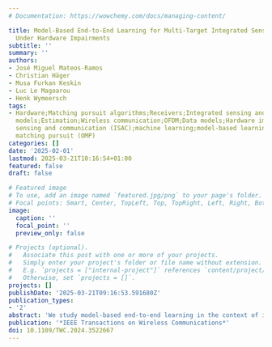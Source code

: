 ```yaml
---
# Documentation: https://wowchemy.com/docs/managing-content/

title: Model-Based End-to-End Learning for Multi-Target Integrated Sensing and Communication
  Under Hardware Impairments
subtitle: ''
summary: ''
authors:
- José Miguel Mateos-Ramos
- Christian Häger
- Musa Furkan Keskin
- Luc Le Magoarou
- Henk Wymeersch
tags:
- Hardware;Matching pursuit algorithms;Receivers;Integrated sensing and communication;Vectors;Mathematical
  models;Estimation;Wireless communication;OFDM;Data models;Hardware impairments;integrated
  sensing and communication (ISAC);machine learning;model-based learning;orthogonal
  matching pursuit (OMP)
categories: []
date: '2025-02-01'
lastmod: 2025-03-21T10:16:54+01:00
featured: false
draft: false

# Featured image
# To use, add an image named `featured.jpg/png` to your page's folder.
# Focal points: Smart, Center, TopLeft, Top, TopRight, Left, Right, BottomLeft, Bottom, BottomRight.
image:
  caption: ''
  focal_point: ''
  preview_only: false

# Projects (optional).
#   Associate this post with one or more of your projects.
#   Simply enter your project's folder or file name without extension.
#   E.g. `projects = ["internal-project"]` references `content/project/deep-learning/index.md`.
#   Otherwise, set `projects = []`.
projects: []
publishDate: '2025-03-21T09:16:53.591680Z'
publication_types:
- '2'
abstract: 'We study model-based end-to-end learning in the context of integrated sensing and communication (ISAC) under hardware impairments. Hardware impairments are usually addressed by means of array calibration with a focus on communication performance. However, residual impairments may exist that affect sensing performance. This paper proposes a data-driven framework for mitigating such impairments. A monostatic orthogonal frequency-division multiplexing (OFDM) sensing and multiple-input single-output (MISO) communication scenario is considered, incorporating hardware imperfections at the ISAC transceiver antenna array. Since conventional ISAC signal processing algorithms rely on mathematical models of the wireless channel, a mismatch occurs between the assumed mathematical models and the underlying reality in the presence of hardware impairments. We first study the detrimental effects of such impairments at the transmitter and receiver side of the proposed scenario, showcasing different levels of degradation on communication and sensing performances. As the core contribution of this work, we propose a novel differentiable version of the orthogonal matching pursuit (OMP) algorithm that is suitable for multi-target sensing and allows for efficient end-to-end learning of the hardware impairments. Based on the differentiable OMP, we devise two model-based parameterization strategies of the ISAC beamformer and sensing receiver to account for hardware impairments: (i) learning a dictionary of steering vectors for different angles and (ii) learning the parameterized hardware impairments. We carry out a comprehensive performance analysis of the proposed model-based learning approaches and a strong baseline consisting of least-squares beamforming, conventional OMP, and maximum-likelihood symbol detection for communication. Results show that by parameterizing the hardware impairments, learning approaches offer gains in terms of higher detection probability, position estimation accuracy, and lower symbol error rate (SER) compared to the baseline. We demonstrate that learning the parameterized hardware impairments outperforms learning a dictionary of steering vectors, also exhibiting the lowest complexity.'
publication: '*IEEE Transactions on Wireless Communications*'
doi: 10.1109/TWC.2024.3522667
---
```

